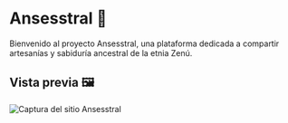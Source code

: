 # Ansesstral 🌿

Bienvenido al proyecto Ansesstral, una plataforma dedicada a compartir artesanías y sabiduría ancestral de la etnia Zenú.

## Vista previa 🖼️

![Captura del sitio Ansesstral](public/Captura.jpg)





